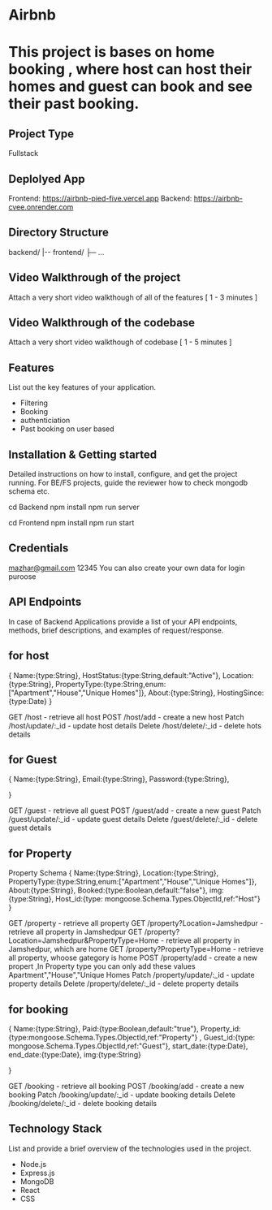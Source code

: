 # Airbnb
# This project is bases on home booking , where host can host their homes and guest can book and see their past booking.

## Project Type
 Fullstack

 ## Deplolyed App
 Frontend: https://airbnb-pied-five.vercel.app
Backend: https://airbnb-cvee.onrender.com

## Directory Structure
backend/
|--
 frontend/
  ├─ ...


  ## Video Walkthrough of the project
Attach a very short video walkthough of all of the features [ 1 - 3 minutes ]

## Video Walkthrough of the codebase
Attach a very short video walkthough of codebase [ 1 - 5 minutes ]

## Features
List out the key features of your application.

- Filtering
- Booking
- authenticiation
- Past booking on user based

  
## Installation & Getting started
Detailed instructions on how to install, configure, and get the project running. For BE/FS projects, guide the reviewer how to check mongodb schema etc.

cd Backend
npm install
npm run server

cd Frontend
npm install
npm run start

## Credentials
mazhar@gmail.com
12345
You can also create your own data for login puroose
## API Endpoints
In case of Backend Applications provide a list of your API endpoints, methods, brief descriptions, and examples of request/response.

## for host

{
    Name:{type:String},
    HostStatus:{type:String,default:"Active"},
    Location:{type:String},
    PropertyType:{type:String,enum:["Apartment","House","Unique Homes"]},
    About:{type:String},
    HostingSince:{type:Date} 
}

GET /host - retrieve all host
POST /host/add - create a new host
Patch /host/update/:_id  - update host details
Delete /host/delete/:_id - delete hots details


 ## for Guest

{
    Name:{type:String},
    Email:{type:String},
    Password:{type:String},

}
 
 GET /guest - retrieve all guest
POST /guest/add - create a new guest
Patch /guest/update/:_id  - update guest details
Delete /guest/delete/:_id - delete guest details

## for Property
Property Schema 
{
    Name:{type:String},
    Location:{type:String},
    PropertyType:{type:String,enum:["Apartment","House","Unique Homes"]},
    About:{type:String},
    Booked:{type:Boolean,default:"false"},
    img:{type:String},
    Host_id:{type: mongoose.Schema.Types.ObjectId,ref:"Host"} 
}


 GET /property - retrieve all property
 GET /property?Location=Jamshedpur - retrieve all property in Jamshedpur
GET /property?Location=Jamshedpur&PropertyType=Home - retrieve all property in Jamshedpur, which are home
GET /property?PropertyType=Home - retrieve all property, whoose gategory is home
POST /property/add - create a new propert ,In Property type you can only add these values Apartment","House","Unique Homes
Patch /property/update/:_id  - update property details
Delete /property/delete/:_id - delete property details


## for booking

{
    Name:{type:String},
    Paid:{type:Boolean,default:"true"},
    Property_id:{type:mongoose.Schema.Types.ObjectId,ref:"Property"} ,
    Guest_id:{type: mongoose.Schema.Types.ObjectId,ref:"Guest"},
    start_date:{type:Date},
    end_date:{type:Date},
    img:{type:String} 

}


 GET /booking - retrieve all booking
POST /booking/add - create a new booking
Patch /booking/update/:_id  - update booking details
Delete /booking/delete/:_id - delete booking details



## Technology Stack
List and provide a brief overview of the technologies used in the project.

- Node.js
- Express.js
- MongoDB
- React
- CSS
 
